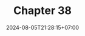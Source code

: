---
weight: 5000
title: "Chapter 38"
description: "Network Utilities"
icon: "article"
date: "2024-08-05T21:28:15+07:00"
lastmod: "2024-08-05T21:28:15+07:00"
draft: false
toc: true
---